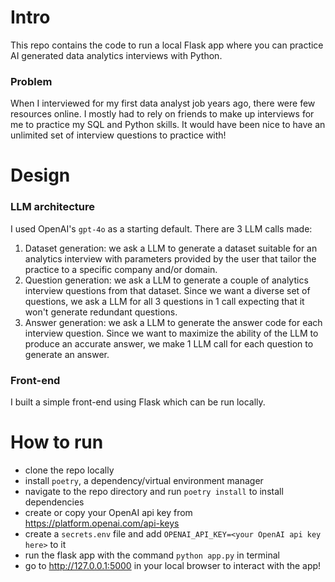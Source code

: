 # Intro

This repo contains the code to run a local Flask app where you can practice AI generated data analytics interviews with Python.

### Problem

When I interviewed for my first data analyst job years ago, there were few resources online.
I mostly had to rely on friends to make up interviews for me to practice my SQL and Python skills.
It would have been nice to have an unlimited set of interview questions to practice with!

# Design

### LLM architecture

I used OpenAI's `gpt-4o` as a starting default. There are 3 LLM calls made:
1. Dataset generation: we ask a LLM to generate a dataset suitable for an analytics interview with parameters provided by the user that tailor the practice to a specific company and/or domain.
2. Question generation: we ask a LLM to generate a couple of analytics interview questions from that dataset.
Since we want a diverse set of questions, we ask a LLM for all 3 questions in 1 call expecting that it won't generate redundant questions.
3. Answer generation: we ask a LLM to generate the answer code for each interview question.
Since we want to maximize the ability of the LLM to produce an accurate answer, we make 1 LLM call for each question to generate an answer.

### Front-end

I built a simple front-end using Flask which can be run locally.

# How to run

* clone the repo locally
* install `poetry`, a dependency/virtual environment manager
* navigate to the repo directory and run `poetry install` to install dependencies
* create or copy your OpenAI api key from https://platform.openai.com/api-keys
* create a `secrets.env` file and add `OPENAI_API_KEY=<your OpenAI api key here>` to it
* run the flask app with the command `python app.py` in terminal
* go to http://127.0.0.1:5000 in your local browser to interact with the app!
